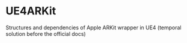# UE4ARKit
Structures and dependencies of Apple ARKit wrapper in UE4 (temporal solution before the official docs)
